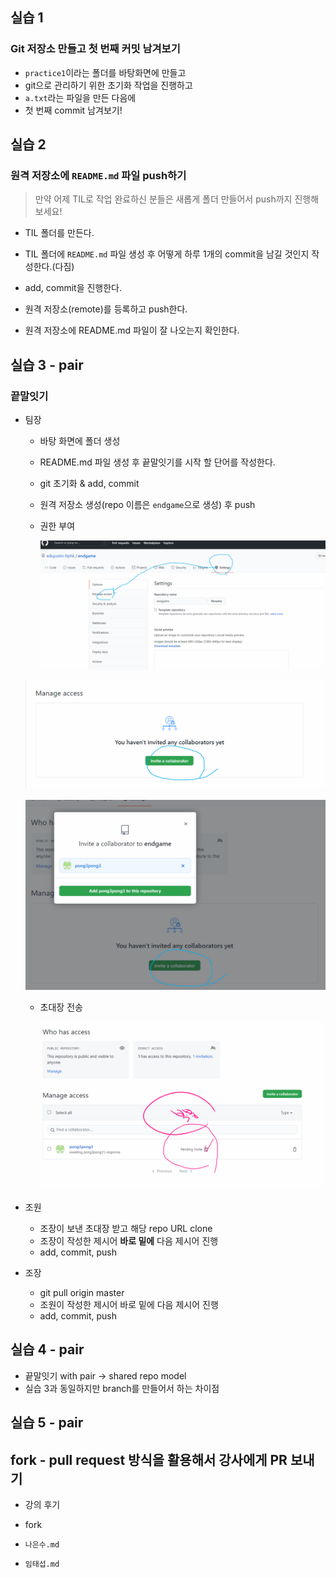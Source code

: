 ## 실습 1

### Git 저장소 만들고 첫 번째 커밋 남겨보기

- `practice1`이라는 폴더를 바탕화면에 만들고
- git으로 관리하기 위한 초기화 작업을 진행하고
- `a.txt`라는 파일을 만든 다음에
- 첫 번째 commit 남겨보기!



## 실습 2

### 원격 저장소에 `README.md` 파일 push하기 

> 만약 어제 TIL로 작업 완료하신 분들은 새롭게 폴더 만들어서 push까지 진행해보세요!

- TIL 폴더를 만든다. 

- TIL 폴더에 `README.md`  파일 생성 후 어떻게 하루 1개의 commit을 남길 것인지 작성한다.(다짐)
- add, commit을 진행한다. 
- 원격 저장소(remote)를 등록하고 push한다.
- 원격 저장소에 README.md 파일이 잘 나오는지 확인한다.



## 실습 3 - pair

### 끝말잇기

- 팀장

  - 바탕 화면에 폴더 생성

  - README.md 파일 생성 후 끝말잇기를 시작 할 단어를 작성한다.

  - git 초기화 & add, commit

  - 원격 저장소 생성(repo 이름은 `endgame`으로 생성) 후 push

  - 권한 부여

    ![image-20210706104147302](md-images/image-20210706104147302.png)

  ![image-20210706104207954](md-images/image-20210706104207954.png)

  ![image-20210706104238306](md-images/image-20210706104238306.png)

  - 초대장 전송 

    ![image-20210706110000415](md-images/image-20210706110000415.png)

- 조원 

  - 조장이 보낸 초대장 받고 해당 repo URL clone 
  - 조장이 작성한 제시어 **바로 밑에** 다음 제시어 진행
  - add, commit, push

- 조장

  - git pull origin master
  - 조원이 작성한 제시어 바로 밑에 다음 제시어 진행
  - add, commit, push

  



## 실습 4 - pair

- 끝말잇기 with pair -> shared repo model
- 실습 3과 동일하지만 branch를 만들어서 하는 차이점 





## 실습 5 - pair

##  fork - pull request  방식을 활용해서 강사에게 PR 보내기

- 강의 후기 



- fork 
- `나은수.md`
- `임태섭.md`

